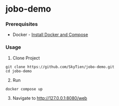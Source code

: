 # jobo-demo

### Prerequisites
* Docker - [Install Docker and Compose](https://docs.docker.com/engine/install/ubuntu/)

### Usage
1. Clone Project 
``` 
git clone https://github.com/SkyTien/jobo-demo.git
cd jobo-demo
```
2. Run
```
docker compose up
```
3. Navigate to http://127.0.0.1:8080/web
